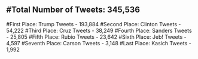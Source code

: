 #Total Number of Tweets: 345,536 
---
#First Place: Trump Tweets - 193,884
#Second Place: Clinton Tweets - 54,222
#Third Place: Cruz Tweets - 38,249
#Fourth Place: Sanders Tweets - 25,805
#Fifth Place: Rubio Tweets - 23,642
#Sixth Place: Jeb! Tweets - 4,597
#Seventh Place: Carson Tweets - 3,148
#Last Place: Kasich Tweets - 1,992
